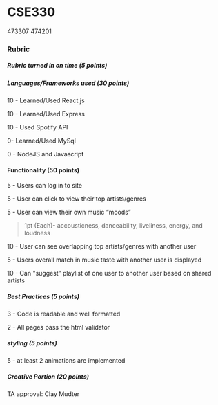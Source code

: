 # CSE330
473307
474201

### Rubric

##### Rubric turned in on time (5 points)

##### Languages/Frameworks used (30 points)

10 - Learned/Used React.js 

10 - Learned/Used Express

10 - Used Spotify API

0- Learned/Used MySql

0   - NodeJS and Javascript

#### Functionality (50 points)

5 - Users can log in to site

5 - User can click to view their top artists/genres

5 - User can view their own music “moods” 

> 1pt (Each)- accousticness, danceability, liveliness, energy, and loudness

10 - User can see overlapping top artists/genres with another user 

5 - Users overall match in music taste with another user is displayed

10 - Can "suggest” playlist of one user to another user based on shared artists


##### Best Practices (5 points)

3 - Code is readable and well formatted

2 - All pages pass the html validator


##### styling (5 points)

5 - at least 2 animations are implemented 


##### Creative Portion (20 points)

TA approval:
Clay Mudter

